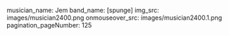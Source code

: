 musician_name: Jem
band_name: [spunge]
img_src: images/musician2400.png
onmouseover_src: images/musician2400.1.png
pagination_pageNumber: 125